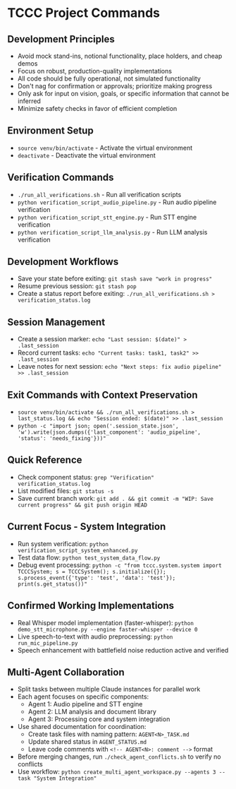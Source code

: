 # TCCC Project Commands

## Development Principles
- Avoid mock stand-ins, notional functionality, place holders, and cheap demos
- Focus on robust, production-quality implementations
- All code should be fully operational, not simulated functionality
- Don't nag for confirmation or approvals; prioritize making progress
- Only ask for input on vision, goals, or specific information that cannot be inferred
- Minimize safety checks in favor of efficient completion

## Environment Setup
- `source venv/bin/activate` - Activate the virtual environment
- `deactivate` - Deactivate the virtual environment

## Verification Commands
- `./run_all_verifications.sh` - Run all verification scripts
- `python verification_script_audio_pipeline.py` - Run audio pipeline verification
- `python verification_script_stt_engine.py` - Run STT engine verification
- `python verification_script_llm_analysis.py` - Run LLM analysis verification

## Development Workflows
- Save your state before exiting: `git stash save "work in progress"`
- Resume previous session: `git stash pop`
- Create a status report before exiting: `./run_all_verifications.sh > verification_status.log`

## Session Management
- Create a session marker: `echo "Last session: $(date)" > .last_session`
- Record current tasks: `echo "Current tasks: task1, task2" >> .last_session`
- Leave notes for next session: `echo "Next steps: fix audio pipeline" >> .last_session`

## Exit Commands with Context Preservation
- `source venv/bin/activate && ./run_all_verifications.sh > last_status.log && echo "Session ended: $(date)" >> .last_session`
- `python -c "import json; open('.session_state.json', 'w').write(json.dumps({'last_component': 'audio_pipeline', 'status': 'needs_fixing'}))"` 

## Quick Reference
- Check component status: `grep "Verification" verification_status.log`
- List modified files: `git status -s`
- Save current branch work: `git add . && git commit -m "WIP: Save current progress" && git push origin HEAD`

## Current Focus - System Integration
- Run system verification: `python verification_script_system_enhanced.py`
- Test data flow: `python test_system_data_flow.py`
- Debug event processing: `python -c "from tccc.system.system import TCCCSystem; s = TCCCSystem(); s.initialize({}); s.process_event({'type': 'test', 'data': 'test'}); print(s.get_status())"`

## Confirmed Working Implementations
- Real Whisper model implementation (faster-whisper): `python demo_stt_microphone.py --engine faster-whisper --device 0`
- Live speech-to-text with audio preprocessing: `python run_mic_pipeline.py` 
- Speech enhancement with battlefield noise reduction active and verified

## Multi-Agent Collaboration
- Split tasks between multiple Claude instances for parallel work
- Each agent focuses on specific components:
  - Agent 1: Audio pipeline and STT engine
  - Agent 2: LLM analysis and document library
  - Agent 3: Processing core and system integration
- Use shared documentation for coordination:
  - Create task files with naming pattern: `AGENT<N>_TASK.md`
  - Update shared status in `AGENT_STATUS.md`
  - Leave code comments with `<!-- AGENT<N>: comment -->` format
- Before merging changes, run `./check_agent_conflicts.sh` to verify no conflicts
- Use workflow: `python create_multi_agent_workspace.py --agents 3 --task "System Integration"`